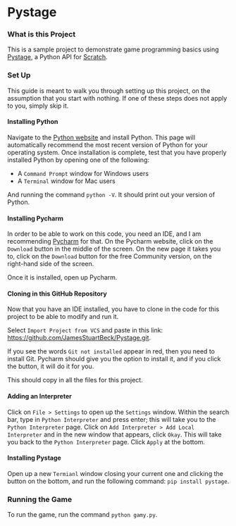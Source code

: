 # Pystage

### What is this Project
This is a sample project to demonstrate game programming basics using [Pystage](https://github.com/pystage/pystage), a Python API for [Scratch](https://scratch.mit.edu/).

### Set Up

This guide is meant to walk you through setting up this project, on the assumption that you start with nothing.
If one of these steps does not apply to you, simply skip it.

#### Installing Python

Navigate to the [Python website](https://www.python.org/downloads/) and install Python.
This page will automatically recommend the most recent version of Python for your operating system.
Once installation is complete, test that you have properly installed Python by opening one of the following:
- A `Command Prompt` window for Windows users
- A `Terminal` window for Mac users

And running the command `python -V`.
It should print out your version of Python.

#### Installing Pycharm

In order to be able to work on this code, you need an IDE, and I am recommending [Pycharm](https://www.jetbrains.com/pycharm/) for that.
On the Pycharm website, click on the `Download` button in the middle of the screen.
On the new page it takes you to, click on the `Download` button for the free Community version, on the right-hand side of the screen.

Once it is installed, open up Pycharm.

#### Cloning in this GitHub Repository

Now that you have an IDE installed, you have to clone in the code for this project to be able to modify and run it.

Select `Import Project from VCS` and paste in this link: https://github.com/JamesStuartBeck/Pystage.git.

If you see the words `Git not installed` appear in red, then you need to install Git.
Pycharm should give you the option to install it, and if you click the button, it will do it for you.

This should copy in all the files for this project.

#### Adding an Interpreter

Click on `File > Settings` to open up the `Settings` window.
Within the search bar, type in `Python Interpreter` and press enter; this will take you to the `Python Interpreter` page.
Click on `Add Interpreter > Add Local Interpreter` and in the new window that appears, click `Okay`.
This will take you back to the `Python Interpreter` page. Click `Apply` at the bottom.

#### Installing Pystage

Open up a new `Termianl` window closing your current one and clicking the button on the bottom, and run the following command: `pip install pystage`.

### Running the Game

To run the game, run the command `python gamy.py`.
